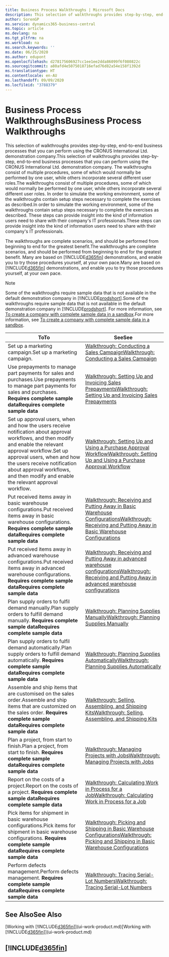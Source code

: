 ```yaml
---
title: Business Process Walkthroughs | Microsoft Docs
description: This selection of walkthroughs provides step-by-step, end-to-end business processes that you can perform using the CRONUS International Ltd. demonstration company. The walkthroughs consist of multiple procedures, some of which would normally be performed by one user, while others incorporate several different user roles. In order to simulate the working environment, some of the walkthroughs contain setup steps necessary to complete the exercises as described. These steps can provide insight into the kind of information users need to share with their company's IT professionals.
author: SorenGP
ms.service: dynamics365-business-central
ms.topic: article
ms.devlang: na
ms.tgt_pltfrm: na
ms.workload: na
ms.search.keywords: ''
ms.date: 06/25/2020
ms.author: edupont
ms.openlocfilehash: d278175606927cc1ee1ee2dda86099f6f080822c
ms.sourcegitcommit: a80afd4e5075018716efad76d82a54e158f1392d
ms.translationtype: HT
ms.contentlocale: en-AU
ms.lasthandoff: 09/09/2020
ms.locfileid: "3788379"
---
```

# <a name="business-process-walkthroughs"></a><span data-ttu-id="88d86-106">Business Process Walkthroughs</span><span class="sxs-lookup"><span data-stu-id="88d86-106">Business Process Walkthroughs</span></span>

<span data-ttu-id="88d86-107">This selection of walkthroughs provides step-by-step, end-to-end business processes that you can perform using the CRONUS International Ltd. demonstration company.</span><span class="sxs-lookup"><span data-stu-id="88d86-107">This selection of walkthroughs provides step-by-step, end-to-end business processes that you can perform using the CRONUS International Ltd. demonstration company.</span></span> <span data-ttu-id="88d86-108">The walkthroughs consist of multiple procedures, some of which would normally be performed by one user, while others incorporate several different user roles.</span><span class="sxs-lookup"><span data-stu-id="88d86-108">The walkthroughs consist of multiple procedures, some of which would normally be performed by one user, while others incorporate several different user roles.</span></span> <span data-ttu-id="88d86-109">In order to simulate the working environment, some of the walkthroughs contain setup steps necessary to complete the exercises as described.</span><span class="sxs-lookup"><span data-stu-id="88d86-109">In order to simulate the working environment, some of the walkthroughs contain setup steps necessary to complete the exercises as described.</span></span> <span data-ttu-id="88d86-110">These steps can provide insight into the kind of information users need to share with their company's IT professionals.</span><span class="sxs-lookup"><span data-stu-id="88d86-110">These steps can provide insight into the kind of information users need to share with their company's IT professionals.</span></span>  

 <span data-ttu-id="88d86-111">The walkthroughs are complete scenarios, and should be performed from beginning to end for the greatest benefit.</span><span class="sxs-lookup"><span data-stu-id="88d86-111">The walkthroughs are complete scenarios, and should be performed from beginning to end for the greatest benefit.</span></span> <span data-ttu-id="88d86-112">Many are based on [!INCLUDE[d365fin](includes/d365fin_md.md)] demonstrations, and enable you to try those procedures yourself, at your own pace.</span><span class="sxs-lookup"><span data-stu-id="88d86-112">Many are based on [!INCLUDE[d365fin](includes/d365fin_md.md)] demonstrations, and enable you to try those procedures yourself, at your own pace.</span></span>  

> [!NOTE]
> <span data-ttu-id="88d86-113">Some of the walkthroughs require sample data that is not available in the default demonstration company in [!INCLUDE[prodshort](includes/prodshort.md)].</span><span class="sxs-lookup"><span data-stu-id="88d86-113">Some of the walkthroughs require sample data that is not available in the default demonstration company in [!INCLUDE[prodshort](includes/prodshort.md)].</span></span> <span data-ttu-id="88d86-114">For more information, see [To create a company with complete sample data in a sandbox](across-how-create-sandbox-environment.md#to-create-a-company-with-complete-sample-data-in-a-sandbox).</span><span class="sxs-lookup"><span data-stu-id="88d86-114">For more information, see [To create a company with complete sample data in a sandbox](across-how-create-sandbox-environment.md#to-create-a-company-with-complete-sample-data-in-a-sandbox).</span></span>

|<span data-ttu-id="88d86-115">To</span><span class="sxs-lookup"><span data-stu-id="88d86-115">To</span></span>|<span data-ttu-id="88d86-116">See</span><span class="sxs-lookup"><span data-stu-id="88d86-116">See</span></span>|  
|--------|---------|  
|<span data-ttu-id="88d86-117">Set up a marketing campaign.</span><span class="sxs-lookup"><span data-stu-id="88d86-117">Set up a marketing campaign.</span></span>|[<span data-ttu-id="88d86-118">Walkthrough: Conducting a Sales Campaign</span><span class="sxs-lookup"><span data-stu-id="88d86-118">Walkthrough: Conducting a Sales Campaign</span></span>](walkthrough-conducting-a-sales-campaign.md)|  
|<span data-ttu-id="88d86-119">Use prepayments to manage part payments for sales and purchases.</span><span class="sxs-lookup"><span data-stu-id="88d86-119">Use prepayments to manage part payments for sales and purchases.</span></span> <span data-ttu-id="88d86-120">**Requires complete sample data**</span><span class="sxs-lookup"><span data-stu-id="88d86-120">**Requires complete sample data**</span></span> |[<span data-ttu-id="88d86-121">Walkthrough: Setting Up and Invoicing Sales Prepayments</span><span class="sxs-lookup"><span data-stu-id="88d86-121">Walkthrough: Setting Up and Invoicing Sales Prepayments</span></span>](walkthrough-setting-up-and-invoicing-sales-prepayments.md)|  
|<span data-ttu-id="88d86-122">Set up approval users, when and how the users receive notification about approval workflows, and then modify and enable the relevant approval workflow.</span><span class="sxs-lookup"><span data-stu-id="88d86-122">Set up approval users, when and how the users receive notification about approval workflows, and then modify and enable the relevant approval workflow.</span></span>|[<span data-ttu-id="88d86-123">Walkthrough: Setting Up and Using a Purchase Approval Workflow</span><span class="sxs-lookup"><span data-stu-id="88d86-123">Walkthrough: Setting Up and Using a Purchase Approval Workflow</span></span>](walkthrough-setting-up-and-using-a-purchase-approval-workflow.md)|  
|<span data-ttu-id="88d86-124">Put received items away in basic warehouse configurations.</span><span class="sxs-lookup"><span data-stu-id="88d86-124">Put received items away in basic warehouse configurations.</span></span> <span data-ttu-id="88d86-125">**Requires complete sample data**</span><span class="sxs-lookup"><span data-stu-id="88d86-125">**Requires complete sample data**</span></span>|[<span data-ttu-id="88d86-126">Walkthrough: Receiving and Putting Away in Basic Warehouse Configurations</span><span class="sxs-lookup"><span data-stu-id="88d86-126">Walkthrough: Receiving and Putting Away in Basic Warehouse Configurations</span></span>](walkthrough-receiving-and-putting-away-in-basic-warehousing.md)|  
|<span data-ttu-id="88d86-127">Put received items away in advanced warehouse configurations.</span><span class="sxs-lookup"><span data-stu-id="88d86-127">Put received items away in advanced warehouse configurations.</span></span> <span data-ttu-id="88d86-128">**Requires complete sample data**</span><span class="sxs-lookup"><span data-stu-id="88d86-128">**Requires complete sample data**</span></span>|[<span data-ttu-id="88d86-129">Walkthrough: Receiving and Putting Away in advanced warehouse configurations</span><span class="sxs-lookup"><span data-stu-id="88d86-129">Walkthrough: Receiving and Putting Away in advanced warehouse configurations</span></span>](walkthrough-receiving-and-putting-away-in-advanced-warehousing.md)|  
|<span data-ttu-id="88d86-130">Plan supply orders to fulfil demand manually.</span><span class="sxs-lookup"><span data-stu-id="88d86-130">Plan supply orders to fulfill demand manually.</span></span> <span data-ttu-id="88d86-131">**Requires complete sample data**</span><span class="sxs-lookup"><span data-stu-id="88d86-131">**Requires complete sample data**</span></span>|[<span data-ttu-id="88d86-132">Walkthrough: Planning Supplies Manually</span><span class="sxs-lookup"><span data-stu-id="88d86-132">Walkthrough: Planning Supplies Manually</span></span>](walkthrough-planning-supplies-manually.md)|  
|<span data-ttu-id="88d86-133">Plan supply orders to fulfil demand automatically.</span><span class="sxs-lookup"><span data-stu-id="88d86-133">Plan supply orders to fulfill demand automatically.</span></span> <span data-ttu-id="88d86-134">**Requires complete sample data**</span><span class="sxs-lookup"><span data-stu-id="88d86-134">**Requires complete sample data**</span></span>|[<span data-ttu-id="88d86-135">Walkthrough: Planning Supplies Automatically</span><span class="sxs-lookup"><span data-stu-id="88d86-135">Walkthrough: Planning Supplies Automatically</span></span>](walkthrough-planning-supplies-automatically.md)|  
|<span data-ttu-id="88d86-136">Assemble and ship items that are customised on the sales order.</span><span class="sxs-lookup"><span data-stu-id="88d86-136">Assemble and ship items that are customized on the sales order.</span></span> <span data-ttu-id="88d86-137">**Requires complete sample data**</span><span class="sxs-lookup"><span data-stu-id="88d86-137">**Requires complete sample data**</span></span>|[<span data-ttu-id="88d86-138">Walkthrough: Selling, Assembling, and Shipping Kits</span><span class="sxs-lookup"><span data-stu-id="88d86-138">Walkthrough: Selling, Assembling, and Shipping Kits</span></span>](walkthrough-selling-assembling-and-shipping-kits.md)|  
|<span data-ttu-id="88d86-139">Plan a project, from start to finish.</span><span class="sxs-lookup"><span data-stu-id="88d86-139">Plan a project, from start to finish.</span></span> <span data-ttu-id="88d86-140">**Requires complete sample data**</span><span class="sxs-lookup"><span data-stu-id="88d86-140">**Requires complete sample data**</span></span>|[<span data-ttu-id="88d86-141">Walkthrough: Managing Projects with Jobs</span><span class="sxs-lookup"><span data-stu-id="88d86-141">Walkthrough: Managing Projects with Jobs</span></span>](walkthrough-managing-projects-with-jobs.md)|  
|<span data-ttu-id="88d86-142">Report on the costs of a project.</span><span class="sxs-lookup"><span data-stu-id="88d86-142">Report on the costs of a project.</span></span> <span data-ttu-id="88d86-143">**Requires complete sample data**</span><span class="sxs-lookup"><span data-stu-id="88d86-143">**Requires complete sample data**</span></span>|[<span data-ttu-id="88d86-144">Walkthrough: Calculating Work in Process for a Job</span><span class="sxs-lookup"><span data-stu-id="88d86-144">Walkthrough: Calculating Work in Process for a Job</span></span>](walkthrough-calculating-work-in-process-for-a-job.md)|  
|<span data-ttu-id="88d86-145">Pick items for shipment in basic warehouse configurations.</span><span class="sxs-lookup"><span data-stu-id="88d86-145">Pick items for shipment in basic warehouse configurations.</span></span> <span data-ttu-id="88d86-146">**Requires complete sample data**</span><span class="sxs-lookup"><span data-stu-id="88d86-146">**Requires complete sample data**</span></span>|[<span data-ttu-id="88d86-147">Walkthrough: Picking and Shipping in Basic Warehouse Configurations</span><span class="sxs-lookup"><span data-stu-id="88d86-147">Walkthrough: Picking and Shipping in Basic Warehouse Configurations</span></span>](walkthrough-picking-and-shipping-in-basic-warehousing.md)|  
|<span data-ttu-id="88d86-148">Perform defects management.</span><span class="sxs-lookup"><span data-stu-id="88d86-148">Perform defects management.</span></span> <span data-ttu-id="88d86-149">**Requires complete sample data**</span><span class="sxs-lookup"><span data-stu-id="88d86-149">**Requires complete sample data**</span></span>|[<span data-ttu-id="88d86-150">Walkthrough: Tracing Serial-Lot Numbers</span><span class="sxs-lookup"><span data-stu-id="88d86-150">Walkthrough: Tracing Serial-Lot Numbers</span></span>](walkthrough-tracing-serial-lot-numbers.md)|  

## <a name="see-also"></a><span data-ttu-id="88d86-151">See Also</span><span class="sxs-lookup"><span data-stu-id="88d86-151">See Also</span></span>

<span data-ttu-id="88d86-152">[Working with [!INCLUDE[d365fin](includes/d365fin_md.md)]](ui-work-product.md)</span><span class="sxs-lookup"><span data-stu-id="88d86-152">[Working with [!INCLUDE[d365fin](includes/d365fin_md.md)]](ui-work-product.md)</span></span>  

## [!INCLUDE[d365fin](includes/free_trial_md.md)]  
